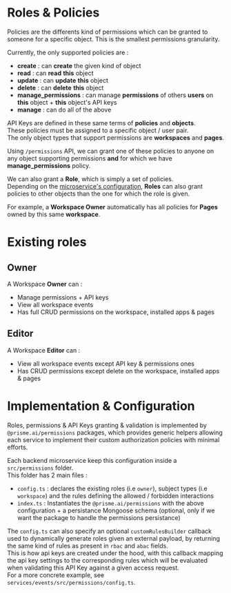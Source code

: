 # Roles & Policies  
Policies are the differents kind of permissions which can be granted to someone for a specific object. This is the smallest permissions granularity.  

Currently, the only supported policies are :  
- **create** : can **create** the given kind of object  
- **read** : can **read** **this** object  
- **update** : can **update** **this** object    
- **delete** : can **delete** **this** object    
- **manage_permissions** : can manage **permissions** of others **users** on **this** object + **this** object's API keys  
- **manage** : can do all of the above

API Keys are defined in these same terms of **policies** and **objects**.  
These policies must be assigned to a specific object / user pair.  
The only object types that support permissions are **workspaces** and **pages**.  

Using `/permissions` API, we can grant one of these policies to anyone on any object supporting permissions **and** for which we have **manage_permissions** policy.

We can also grant a **Role**, which is simply a set of policies.  
Depending on the [microservice's configuration](#implementation-configuration), **Roles** can also grant policies to other objects than the one for which the role is given.  

For example, a **Workspace Owner** automatically has all policies for **Pages** owned by this same **workspace**.

# Existing roles

## Owner
A Workspace **Owner** can :  
- Manage permissions + API keys  
- View all workspace events  
- Has full CRUD permissions on the workspace, installed apps & pages

## Editor
A Workspace **Editor** can :  
- View all workspace events except API key & permissions ones  
- Has CRUD permissions except delete on the workspace, installed apps & pages

# Implementation & Configuration

Roles, permissions & API Keys granting & validation is implemented by `@prisme.ai/permissions` packages, which provides generic helpers allowing each service to implement their custom authorization policies with minimal efforts.  

Each backend microservice keep this configuration inside a `src/permissions` folder.  
This folder has 2 main files :  
- `config.ts` :  declares the existing roles (i.e `owner`), subject types (i.e `workspace`) and the rules defining the allowed / forbidden interactions  
- `index.ts` :  Instantiates the `@prisme.ai/permissions` with the above configuration + a persistance Mongoose schema (optional, only if we want the package to handle the permissions persistance)

The `config.ts` can also specify an optional `customRulesBuilder` callback used to dynamically generate roles given an external payload, by returning the same kind of rules as present in `rbac` and `abac` fields.  
This is how api keys are created under the hood, with this callback mapping the api key settings to the corresponding rules which will be evaluated when validating this API Key against a given access request.  
For a more concrete example, see `services/events/src/permissions/config.ts`.
